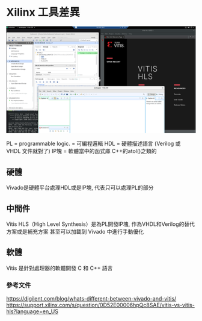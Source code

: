 # Xilinx 工具差異

![工具圖](img/tools.png)

PL = programmable logic. = 可編程邏輯
HDL = 硬體描述語言 (Verilog 或 VHDL 文件就對了)
IP塊 = 軟體當中的函式庫 C++的atol()之類的
## 硬體

Vivado是硬體平台處理HDL或是IP塊, 代表只可以處理PL的部分

## 中間件

Vitis HLS（High Level Synthesis）是為PL開發IP塊, 作為VHDL和Verilog的替代方案或是補充方案
甚至可以加載到 Vivado 中進行手動優化

## 軟體

Vitis 是針對處理器的軟體開發 C 和 C++ 語言

### 參考文件

https://digilent.com/blog/whats-different-between-vivado-and-vitis/
https://support.xilinx.com/s/question/0D52E00006hpQc8SAE/vitis-vs-vitis-hls?language=en_US
